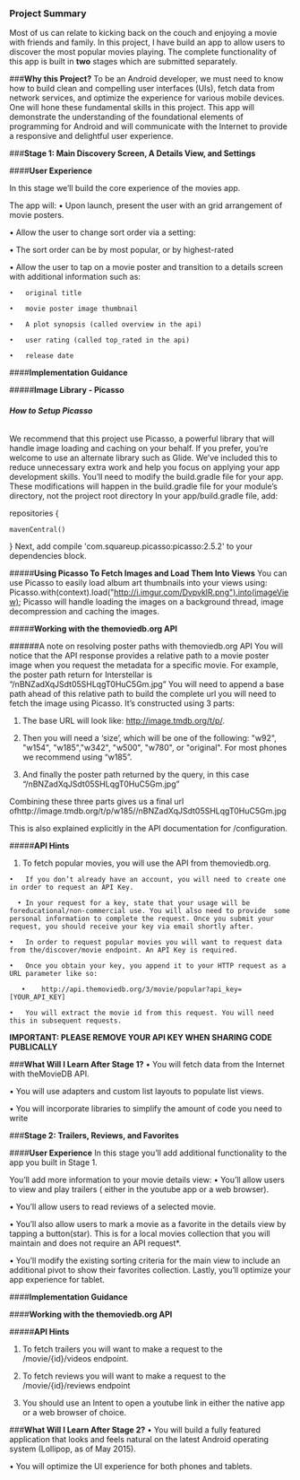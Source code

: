 ### **Project Summary**
Most of us can relate to kicking back on the couch and enjoying a movie with friends and family. In this project, I have build an app to allow users to discover the most popular movies playing.
The complete functionality of this app is built in **two** stages which are submitted separately.


###**Why this Project?**
To be an Android developer, we must need to know how to build clean and compelling user interfaces (UIs), fetch data from network services, and optimize the experience for various mobile devices. One will hone these fundamental skills in this project.
This app will demonstrate the understanding of the foundational elements of programming for Android and will communicate with the Internet to provide a responsive and delightful user experience.

###**Stage 1:  Main Discovery Screen, A Details View, and Settings**

####**User Experience**

In this stage we’ll build the core experience of the movies app.

The app will:
  •	Upon launch, present the user with an grid arrangement of movie posters.

  •	Allow the user to change sort order via a setting:

  •	The sort order can be by most popular, or by highest-rated

  •	Allow the user to tap on a movie poster and transition to a details screen with additional information such as:

    •	original title

    •	movie poster image thumbnail

    •	A plot synopsis (called overview in the api)

    •	user rating (called top_rated in the api)

    •	release date


####**Implementation Guidance**

#####**Image Library - Picasso**
###### **How to Setup Picasso**
We recommend that this project use Picasso, a powerful library that will handle image loading and caching on your behalf. If you prefer, you’re welcome to use an alternate library such as Glide.
We’ve included this to reduce unnecessary extra work and help you focus on applying your app development skills.
You’ll need to modify the build.gradle file for your app. These modifications will happen in the build.gradle file for your module’s directory, not the project root directory 
In your app/build.gradle file, add:
 
repositories {

    mavenCentral()

}
Next, add compile 'com.squareup.picasso:picasso:2.5.2' to your dependencies block.

#####**Using Picasso To Fetch Images and Load Them Into Views**
You can use Picasso to easily load album art thumbnails into your views using:
Picasso.with(context).load("http://i.imgur.com/DvpvklR.png").into(imageView);
Picasso will handle loading the images on a background thread, image decompression and caching the images.

#####**Working with the themoviedb.org API**

######A note on resolving poster paths with themoviedb.org API
You will notice that the API response provides a relative path to a movie poster image when you request the metadata for a specific movie.
For example, the poster path return for Interstellar is “/nBNZadXqJSdt05SHLqgT0HuC5Gm.jpg”
You will need to append a base path ahead of this relative path to build the complete url you will need to fetch the image using Picasso.
It’s constructed using 3 parts:
  1.	The base URL will look like: http://image.tmdb.org/t/p/.

  2.	Then you will need a ‘size’, which will be one of the following: "w92", "w154", "w185","w342", "w500", "w780", or "original". For most phones we recommend using “w185”.

  3.	And finally the poster path returned by the query, in this case “/nBNZadXqJSdt05SHLqgT0HuC5Gm.jpg”

Combining these three parts gives us a final url ofhttp://image.tmdb.org/t/p/w185//nBNZadXqJSdt05SHLqgT0HuC5Gm.jpg 
 
This is also explained explicitly in the API documentation for /configuration.

#####**API Hints**
  1.	To fetch popular movies, you will use the API from themoviedb.org.

    •	If you don’t already have an account, you will need to create one in order to request an API Key.

      •	In your request for a key, state that your usage will be foreducational/non-commercial use. You will also need to provide  some personal information to complete the request. Once you submit your request, you should receive your key via email shortly after.

    •	In order to request popular movies you will want to request data from the/discover/movie endpoint. An API Key is required.

    •	Once you obtain your key, you append it to your HTTP request as a URL parameter like so:

       •	http://api.themoviedb.org/3/movie/popular?api_key=[YOUR_API_KEY]

    •	You will extract the movie id from this request. You will need this in subsequent requests.

**IMPORTANT: PLEASE REMOVE YOUR API KEY WHEN SHARING CODE PUBLICALLY**

###**What Will I Learn After Stage 1?**
•	You will fetch data from the Internet with theMovieDB API.

•	You will use adapters and custom list layouts to populate list views.

•	You will incorporate libraries to simplify the amount of code you need to write

###**Stage 2: Trailers, Reviews, and Favorites**

####**User Experience**
In this stage you’ll add additional functionality to the app you built in Stage 1.

You’ll add more information to your movie details view:
  •	You’ll allow users to view and play trailers ( either in the youtube app or a web browser).

  •	You’ll allow users to read reviews of a selected movie.

  •	You’ll also allow users to mark a movie as a favorite in the details view by tapping a button(star). This is for a local movies 
collection that you will maintain and does not require an API request*.

  •	You’ll modify the existing sorting criteria for the main view to include an additional pivot to show their favorites collection.
Lastly, you’ll optimize your app experience for tablet.

####**Implementation Guidance**

####**Working with the themoviedb.org API**

#####**API Hints**

  1.	To fetch trailers you will want to make a request to the /movie/{id}/videos endpoint.

  2.	To fetch reviews you will want to make a request to the /movie/{id}/reviews endpoint

  3.	You should use an Intent to open a youtube link in either the native app or a web browser of choice.

###**What Will I Learn After Stage 2?**
  •	You will build a fully featured application that looks and feels natural on the latest Android operating system (Lollipop, as of May 2015).

  •	You will optimize the UI experience for both phones and tablets.
